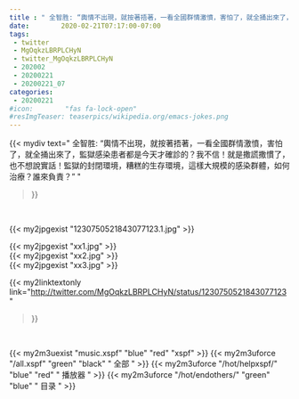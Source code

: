 ```yaml
---
title : " 全智胜: “輿情不出現，就按著捂著，一看全國群情激憤，害怕了，就全捅出來了，監獄感染患者都是今天才確診的？我不信！就是撒謊撒慣了，也不想說實話！監獄的封閉環境，糟糕的生存環境，這樣大規模的感染群體，如何治療？誰來負責？”  "
date:        2020-02-21T07:17:00-07:00
tags:
 - twitter
 - MgOqkzLBRPLCHyN
 - twitter_MgOqkzLBRPLCHyN
 - 202002
 - 20200221
 - 20200221_07
categories:
 - 20200221
#icon:        "fas fa-lock-open"
#resImgTeaser: teaserpics/wikipedia.org/emacs-jokes.png
---
```


{{< mydiv text=" 全智胜: “輿情不出現，就按著捂著，一看全國群情激憤，害怕了，就全捅出來了，監獄感染患者都是今天才確診的？我不信！就是撒謊撒慣了，也不想說實話！監獄的封閉環境，糟糕的生存環境，這樣大規模的感染群體，如何治療？誰來負責？”  "
>}}
<br>


 {{< my2jpgexist "1230750521843077123.1.jpg" >}}<br> 

{{< my2jpgexist "xx1.jpg" >}}<br>
{{< my2jpgexist "xx2.jpg" >}}<br>
{{< my2jpgexist "xx3.jpg" >}}<br>


{{< my2linktextonly link="http://twitter.com/MgOqkzLBRPLCHyN/status/1230750521843077123"
>}}


<br>

{{< my2m3uexist "music.xspf"        "blue"   "red"    "xspf" >}} {{< my2m3uforce "/all.xspf"         "green"  "black"  " 全部 " >}} {{< my2m3uforce "/hot/helpxspf/"    "blue"   "red"    " 播放器 " >}} {{< my2m3uforce "/hot/endothers/"   "green"  "blue"   " 目录 " >}} 
